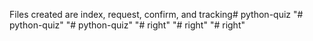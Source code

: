 Files created are index, request, confirm, and tracking#   p y t h o n - q u i z  
 "# python-quiz" 
"# python-quiz" 
"# right" 
"# right" 
"# right" 

